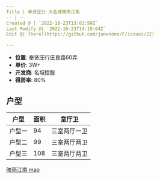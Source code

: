 ```yaml
---
Title | 奉贤庄行 大名城映雨江南
-- | --
Created @ | `2022-10-23T13:02:50Z`
Last Modify @| `2022-10-23T14:19:04Z`
Edit @| [here](https://github.com/junxnone/F/issues/22)

---
```

- **位置**: 奉贤庄行庄良路60弄
- **单价**: 3W+
- **开发商**: 名城控股
- **得房率**: 80%

## 户型


户型 | 面积 | 室厅卫 
-- | -- | --
户型一 | 94 | 三室两厅一卫
户型二 | 99 | 三室两厅两卫
户型三 | 108 | 三室两厅两卫



[映雨江南 map](https://junxnone.github.io/fmap/yyjn ':include :type=iframe width=100% height=1200px')
